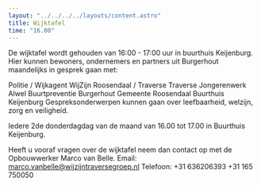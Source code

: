 ```yaml
---
layout: "../../../../layouts/content.astro"
title: Wijktafel
time: "16.00"
---
```


De wijktafel wordt gehouden van 16:00 - 17:00 uur in buurthuis Keijenburg. 
Hier kunnen bewoners, ondernemers en partners uit Burgerhout maandelijks in gesprek gaan met:

Politie / Wijkagent
WijZijn Roosendaal / Traverse
Traverse Jongerenwerk
Alwel
Buurtpreventie Burgerhout
Gemeente Roosendaal
Buurthuis Keijenburg
Gespreksonderwerpen kunnen gaan over leefbaarheid, welzijn, zorg en veiligheid.

Iedere 2de donderdagdag van de maand van 16.00 tot 17.00 in Buurthuis Keijenburg. 

Heeft u vooraf vragen over de wijktafel neem dan contact op met de Opbouwwerker Marco van Belle. 
Email: marco.vanbelle@wijzijntraversegroep.nl Telefoon: +31 636206393 +31 165 750050

